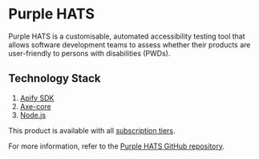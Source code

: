 # Purple HATS

Purple HATS is a customisable, automated accessibility testing tool that allows software development teams to assess whether their products are user-friendly to persons with disabilities (PWDs). 


## Technology Stack
1. [Apify SDK](https://sdk.apify.com/)
2. [Axe-core](https://github.com/dequelabs/axe-core)
3. [Node.js](https://Node.js.org/en/)

This product is available with all [subscription tiers](https://www.developer.tech.gov.sg/products/categories/devops/ship-hats/subscription). 






For more information, refer to the [Purple HATS GitHub repository](https://github.com/GovTechSG/purple-hats/blob/master/README.md).